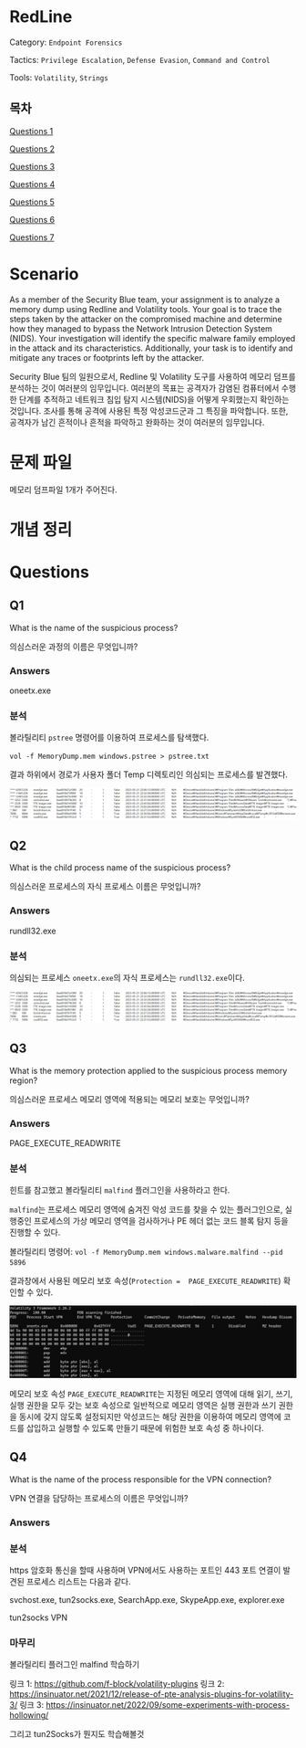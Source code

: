 # RedLine

Category: `Endpoint Forensics`

Tactics: `Privilege Escalation`, `Defense Evasion`, `Command and Control`

Tools: `Volatility`, `Strings`

## 목차

[Questions 1](#q1)

[Questions 2](#q2)

[Questions 3](#q3)

[Questions 4](#q4)

[Questions 5](#q5)

[Questions 6](#q6)

[Questions 7](#q7)

# Scenario
As a member of the Security Blue team, your assignment is to analyze a memory dump using Redline and Volatility tools. Your goal is to trace the steps taken by the attacker on the compromised machine and determine how they managed to bypass the Network Intrusion Detection System (NIDS). Your investigation will identify the specific malware family employed in the attack and its characteristics. Additionally, your task is to identify and mitigate any traces or footprints left by the attacker.

Security Blue 팀의 일원으로서, Redline 및 Volatility 도구를 사용하여 메모리 덤프를 분석하는 것이 여러분의 임무입니다. 여러분의 목표는 공격자가 감염된 컴퓨터에서 수행한 단계를 추적하고 네트워크 침입 탐지 시스템(NIDS)을 어떻게 우회했는지 확인하는 것입니다. 조사를 통해 공격에 사용된 특정 악성코드군과 그 특징을 파악합니다. 또한, 공격자가 남긴 흔적이나 흔적을 파악하고 완화하는 것이 여러분의 임무입니다.

# 문제 파일
메모리 덤프파일 1개가 주어진다.

# 개념 정리

# Questions

## Q1
What is the name of the suspicious process?

의심스러운 과정의 이름은 무엇입니까?

### Answers
oneetx.exe

### 분석
볼라틸리티 `pstree` 명령어를 이용하여 프로세스를 탐색했다.

`vol -f MemoryDump.mem windows.pstree > pstree.txt`

결과 하위에서 경로가 사용자 폴더 Temp 디렉토리인 의심되는 프로세스를 발견했다.

![RedLine_Q1_1.png](./IMG/RedLine_Q1_1.png)

## Q2
What is the child process name of the suspicious process?

의심스러운 프로세스의 자식 프로세스 이름은 무엇입니까?

### Answers
rundll32.exe

### 분석
의심되는 프로세스 `oneetx.exe`의 자식 프로세스는 `rundll32.exe`이다.

![RedLine_Q1_1.png](./IMG/RedLine_Q1_1.png)

## Q3
What is the memory protection applied to the suspicious process memory region?

의심스러운 프로세스 메모리 영역에 적용되는 메모리 보호는 무엇입니까?

### Answers
PAGE_EXECUTE_READWRITE

### 분석
힌트를 참고했고 볼라틸리티 `malfind` 플러그인을 사용하라고 한다.

`malfind`는 프로세스 메모리 영역에 숨겨진 악성 코드를 찾을 수 있는 플러그인으로, 실행중인 프로세스의 가상 메모리 영역을 검사하거나 PE 헤더 없는 코드 블록 탐지 등을 진행할 수 있다.

볼라틸리티 명령어: `vol -f MemoryDump.mem windows.malware.malfind --pid 5896`

결과창에서 사용된 메모리 보호 속성(`Protection =  PAGE_EXECUTE_READWRITE`) 확인할 수 있다.

![RedLine_Q3_1.png](./IMG/RedLine_Q3_1.png)

메모리 보호 속성 `PAGE_EXECUTE_READWRITE`는 지정된 메모리 영역에 대해 읽기, 쓰기, 실행 권한을 모두 갖는 보호 속성으로 일반적으로 메모리 영역은 실행 권한과 쓰기 권한을 동시에 갖지 않도록 설정되지만 악성코드는 해당 권한을 이용하여 메모리 영역에 코드를 삽입하고 실행할 수 있도록 만들기 때문에 위험한 보호 속성 중 하나이다.

## Q4
What is the name of the process responsible for the VPN connection?

VPN 연결을 담당하는 프로세스의 이름은 무엇입니까?

### Answers


### 분석
https 암호화 통신을 할때 사용하며 VPN에서도 사용하는 포트인 443 포트 연결이 발견된 프로세스 리스트는 다음과 같다.

svchost.exe, tun2socks.exe, SearchApp.exe, SkypeApp.exe, explorer.exe

tun2socks VPN


### 마무리
볼라틸리티 플러그인 malfind 학습하기

링크 1: https://github.com/f-block/volatility-plugins
링크 2: https://insinuator.net/2021/12/release-of-pte-analysis-plugins-for-volatility-3/
링크 3: https://insinuator.net/2022/09/some-experiments-with-process-hollowing/

그리고 tun2Socks가 뭔지도 학습해볼것